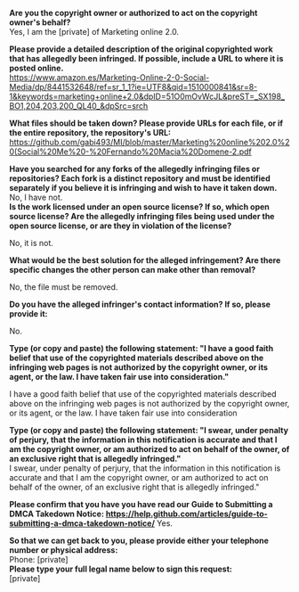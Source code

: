 **Are you the copyright owner or authorized to act on the copyright owner's behalf?**  
Yes, I am the [private] of Marketing online 2.0.  
  
**Please provide a detailed description of the original copyrighted work that has allegedly been infringed. If possible, include a URL to where it is posted online.**  
https://www.amazon.es/Marketing-Online-2-0-Social-Media/dp/8441532648/ref=sr_1_1?ie=UTF8&qid=1510000841&sr=8-1&keywords=marketing+online+2.0&dpID=51O0mOvWcJL&preST=_SX198_BO1,204,203,200_QL40_&dpSrc=srch  
  
**What files should be taken down? Please provide URLs for each file, or if the entire repository, the repository's URL:**  
https://github.com/gabi493/MI/blob/master/Marketing%20online%202.0%20(Social%20Me%20-%20Fernando%20Macia%20Domene-2.pdf  
  
**Have you searched for any forks of the allegedly infringing files or repositories? Each fork is a distinct repository and must be identified separately if you believe it is infringing and wish to have it taken down.**  
No, I have not.  
**Is the work licensed under an open source license? If so, which open source license? Are the allegedly infringing files being used under the open source license, or are they in violation of the license?**  
  
No, it is not.  
  
**What would be the best solution for the alleged infringement? Are there specific changes the other person can make other than removal?**  
  
No, the file must be removed.  
  
**Do you have the alleged infringer's contact information? If so, please provide it:**  
  
No.  
  
**Type (or copy and paste) the following statement: "I have a good faith belief that use of the copyrighted materials described above on the infringing web pages is not authorized by the copyright owner, or its agent, or the law. I have taken fair use into consideration."**  
  
I have a good faith belief that use of the copyrighted materials described above on the infringing web pages is not authorized by the copyright owner, or its agent, or the law. I have taken fair use into consideration  
  
**Type (or copy and paste) the following statement: "I swear, under penalty of perjury, that the information in this notification is accurate and that I am the copyright owner, or am authorized to act on behalf of the owner, of an exclusive right that is allegedly infringed."**  
I swear, under penalty of perjury, that the information in this notification is accurate and that I am the copyright owner, or am authorized to act on behalf of the owner, of an exclusive right that is allegedly infringed."  
  
**Please confirm that you have you have read our Guide to Submitting a DMCA Takedown Notice: https://help.github.com/articles/guide-to-submitting-a-dmca-takedown-notice/** Yes.  
  
**So that we can get back to you, please provide either your telephone number or physical address:**  
Phone: [private]    
**Please type your full legal name below to sign this request:**  
[private]  
